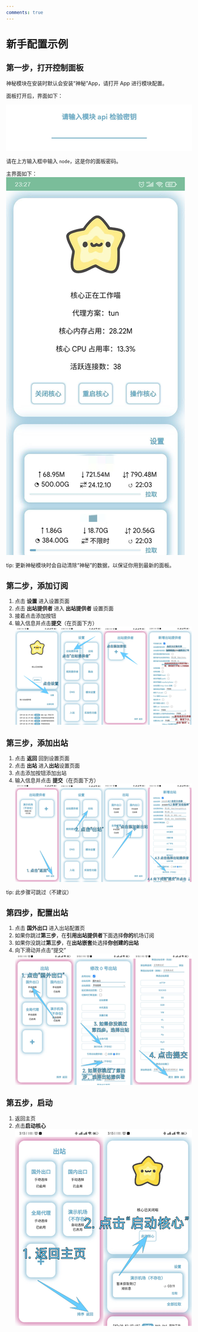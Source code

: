 ```yaml
---
comments: true
---
```

# 新手配置示例

## 第一步，打开控制面板
神秘模块在安装时默认会安装“神秘”App，请打开 App 进行模块配置。

面板打开后，界面如下：

![默认密码 node](../assets/20231007234233.jpg)

请在上方输入框中输入 `node`，这是你的面板密码。

主界面如下：
![主界面](../assets/20231007232729208.jpg)

tip: 更新神秘模块时会自动清除“神秘”的数据，以保证你用到最新的面板。

## 第二步，添加订阅
1. 点击 **设置** 进入设置页面
2. 点击 **出站提供者** 进入 **出站提供者** 设置页面
3. 接着点击添加按钮
4. 输入信息并点击**提交**（在页面下方）
![图片步骤](../assets/novice/20240720030137.jpg)

## 第三步，添加出站
1. 点击 **返回** 回到设置页面
2. 点击 **出站** 进入**出站**设置页面
3. 点击添加按钮添加出站
4. 输入信息并点击 **提交**（在页面下方）
![图片教程](../assets/novice/20240720030337.jpg)

tip: 此步骤可跳过（不建议）

## 第四步，配置出站
1. 点击 **国外出口** 进入出站配置页
2. 如果你跳过**第三步**，在**引用出站提供者**下面选择**你的**机场订阅
3. 如果你没跳过**第三步**，在**出站嵌套**处选择**你创建的出站**
4. 向下滑动并点击“提交”
![图片步骤](../assets/novice/20240720105653.jpg)

## 第五步，启动
1. 返回主页
2. 点击**启动核心**
![图片步骤](../assets/novice/20240720110348.jpg)
